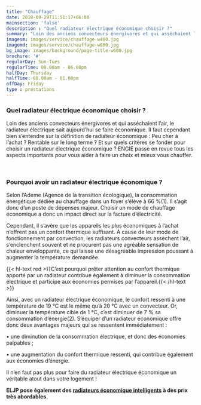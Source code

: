 ```yaml
---
title: "Chauffage"
date: 2018-09-29T11:51:17+06:00
mainsection: 'false'
description : "Quel radiateur électrique économique choisir ?"
summary: "Loin des anciens convecteurs énergivores et qui asséchaient l’air, le radiateur électrique sait aujourd’hui se faire économique"
imagesm: images/service/chauffage-w400.jpg
imagemd: images/service/chauffage-w800.jpg
bg_image: images/background/page-title-w600.jpg
brochure: '#'
regularDay: Sun-Tues
regularTime: 08.00am - 06.00pm
halfDay: Thursday
halfTime: 08.00am - 01.00pm
offDay: Friday
type : prestations
---
```


### Quel radiateur électrique économique choisir ?

Loin des anciens convecteurs énergivores et qui asséchaient l’air, le radiateur électrique sait aujourd’hui se faire économique. Il faut cependant bien s’entendre sur la définition de radiateur économique : Peu cher à l’achat ? Rentable sur le long terme ? Et sur quels critères se fonder pour choisir un radiateur électrique économique ? ENGIE passe en revue tous les aspects importants pour vous aider à faire un choix et mieux vous chauffer.

<br>

### Pourquoi avoir un radiateur électrique économique ?

Selon l’Ademe (Agence de la transition écologique), la consommation énergétique dédiée au chauffage dans un foyer s’élève à 66 %(1). Il s’agit donc d’un poste de dépenses majeur. Choisir un mode de chauffage économique a donc un impact direct sur la facture d’électricité.

Cependant, il s’avère que les appareils les plus économiques à l’achat n’offrent pas un confort thermique suffisant. À cause de leur mode de fonctionnement par convection, les radiateurs convecteurs assèchent l’air, s’enclenchent souvent et ne procurent pas une agréable sensation de chaleur enveloppante, ce qui laisse une désagréable impression poussant à augmenter la température demandée. 

{{< hl-text red >}}C’est pourquoi prêter attention au confort thermique apporté par un radiateur contribue également à diminuer la consommation électrique et participe aux économies permises par l’appareil.{{< /hl-text >}}

Ainsi, avec un radiateur électrique économique, le confort ressenti à une température de 19 °C est le même qu’à 20 °C avec un convecteur. Or, diminuer la température cible de 1 °C, c’est diminuer de 7 % sa consommation d’énergie(2). S’équiper d’un radiateur économique offre donc deux avantages majeurs qui se ressentent immédiatement :

•     une diminution de la consommation électrique, et donc des économies palpables ;

•     une augmentation du confort thermique ressenti, qui contribue également aux économies d’énergie.

Il n’en faut pas plus pour faire du radiateur électrique économique un véritable atout dans votre logement !



**ELJP pose également des [radiateurs économique intelligents](/prestations/domotique) à des prix très abordables.**
